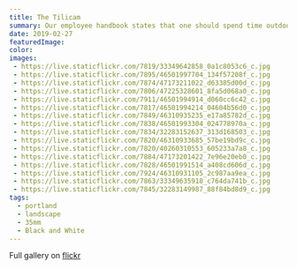```yaml
---
title: The Tilicam
summary: Our employee handbook states that one should spend time outdoors, with the mind unfettered.
date: 2019-02-27
featuredImage:
color:
images:
 - https://live.staticflickr.com/7819/33349642858_0a1c8053c6_c.jpg
 - https://live.staticflickr.com/7895/46501997704_134f57208f_c.jpg
 - https://live.staticflickr.com/7874/47173211022_d63385d00d_c.jpg
 - https://live.staticflickr.com/7806/47225328601_8fa5d068a0_c.jpg
 - https://live.staticflickr.com/7911/46501994914_d060cc6c42_c.jpg
 - https://live.staticflickr.com/7817/46501994214_04604b56d0_c.jpg
 - https://live.staticflickr.com/7849/46310935235_e17a85782d_c.jpg
 - https://live.staticflickr.com/7838/46501993304_024778970a_c.jpg
 - https://live.staticflickr.com/7834/32283152637_313d168503_c.jpg
 - https://live.staticflickr.com/7820/46310933685_57be19bd9c_c.jpg
 - https://live.staticflickr.com/7820/40260310553_605233a7a8_c.jpg
 - https://live.staticflickr.com/7884/47173201422_7e96e20eb0_c.jpg
 - https://live.staticflickr.com/7828/46501991514_a408cd606d_c.jpg
 - https://live.staticflickr.com/7924/46310931105_2c987aa9ea_c.jpg
 - https://live.staticflickr.com/7863/33349635918_c764da741b_c.jpg
 - https://live.staticflickr.com/7845/32283149987_88f84bd8d9_c.jpg
tags:
  - portland
  - landscape
  - 35mm
  - Black and White
---
```


Full gallery on <a href="https://www.flickr.com/photos/knifefight/sets/72157676838518717" target="_blank">flickr</a>
